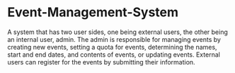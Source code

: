 # Event-Management-System

A system that has two user sides, one being external users, the other being an internal user, admin. The admin is responsible for managing events by creating new events, setting a quota for events, determining the names, start and end dates, and contents of events, or updating events. External users can register for the events by submitting their information. 
